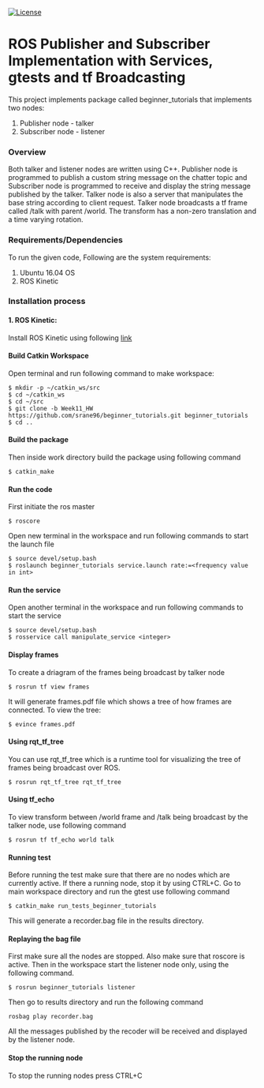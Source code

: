 [![License](https://img.shields.io/badge/License-BSD%203--Clause-blue.svg)](https://opensource.org/licenses/BSD-3-Clause)
# ROS Publisher and Subscriber Implementation with Services, gtests and tf Broadcasting
This project implements package called beginner_tutorials that implements two nodes:
1. Publisher node - talker
2. Subscriber node - listener

### Overview
Both talker and listener nodes are written using C++. Publisher node is programmed
to publish a custom string message on the chatter topic and Subscriber node is
programmed to receive and display the string message published by the talker.
Talker node is also a server that manipulates the base string according to client
request.
Talker node broadcasts a tf frame called /talk with parent /world. The transform has a non-zero translation and a 
time varying rotation.

### Requirements/Dependencies
To run the given code, Following are the system requirements:
1. Ubuntu 16.04 OS
2. ROS Kinetic

### Installation process
#### 1. ROS Kinetic:
Install ROS Kinetic using following [link](http://wiki.ros.org/ROS/Tutorials/InstallingandConfiguringROSEnvironment)

#### Build Catkin Workspace
Open terminal and run following command to make workspace:
```
$ mkdir -p ~/catkin_ws/src
$ cd ~/catkin_ws
$ cd ~/src
$ git clone -b Week11_HW https://github.com/srane96/beginner_tutorials.git beginner_tutorials
$ cd ..
```

#### Build the package
Then inside work directory build the package using following command
```
$ catkin_make
```

#### Run the code
First initiate the ros master
```
$ roscore
```
Open new terminal in the workspace and run following commands to start the launch file
```
$ source devel/setup.bash
$ roslaunch beginner_tutorials service.launch rate:=<frequency value in int>
```

#### Run the service
Open another terminal in the workspace and run following commands to start the service
```
$ source devel/setup.bash
$ rosservice call manipulate_service <integer>
```

#### Display frames
To create a driagram of the frames being broadcast by talker node
```
$ rosrun tf view frames
```
It will generate frames.pdf file which shows a tree of how frames are connected.
To view the tree:
```
$ evince frames.pdf
```

#### Using rqt_tf_tree
You can use rqt_tf_tree which is a runtime tool for visualizing the tree of frames being broadcast over ROS.
```
$ rosrun rqt_tf_tree rqt_tf_tree
```

#### Using tf_echo
To view transform between /world frame and /talk being broadcast by the talker node, use following command
```
$ rosrun tf tf_echo world talk
```

#### Running test
Before running the test make sure that there are no nodes which are currently active. If there a running node, stop it by using CTRL+C.
Go to main workspace directory and run the gtest use following command
```
$ catkin_make run_tests_beginner_tutorials
```
This will generate a recorder.bag file in the results directory.

#### Replaying the bag file
First make sure all the nodes are stopped. Also make sure that roscore is active. Then in the workspace start the listener node only, using the following command.
```
$ rosrun beginner_tutorials listener
```
Then go to results directory and run the following command
```
rosbag play recorder.bag
```
All the messages published by the recoder will be received and displayed by the listener node.

#### Stop the running node
To stop the running nodes press CTRL+C


